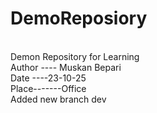 # DemoReposiory
<br/>
Demon Repository for Learning
<br/>
Author ---- Muskan Bepari
<br/>
Date ----23-10-25
<br/>
Place-------Office
<br/>
Added new branch dev


